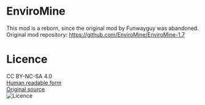 EnviroMine
==========
This mod is a reborn, since the original mod by Funwayguy was abandoned.
Original mod repository: https://github.com/EnviroMine/EnviroMine-1.7

Licence
=======
CC BY-NC-SA 4.0  
[Human readable form](http://creativecommons.org/licenses/by-nc-sa/4.0/)  
[Original source](http://creativecommons.org/licenses/by-nc-sa/4.0/legalcode)  
![Licence](http://i.creativecommons.org/l/by-nc-sa/3.0/88x31.png)
